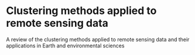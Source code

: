 # Clustering methods applied to remote sensing data

A review of the clustering methods applied to remote sensing data and their applications in Earth and environmental sciences
